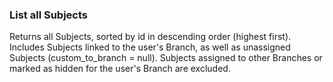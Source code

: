 ### List all Subjects

Returns all Subjects, sorted by id in descending order (highest first). Includes Subjects linked to the user's Branch, as well as unassigned Subjects (custom_to_branch = null). Subjects assigned to other Branches or marked as hidden for the user's Branch are excluded.
